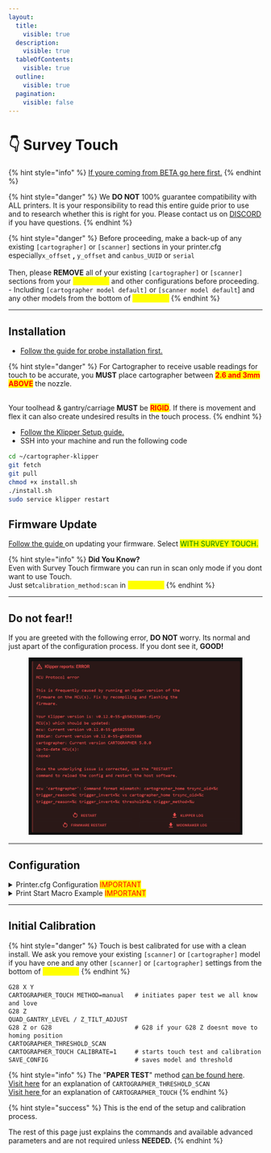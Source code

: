 ```yaml
---
layout:
  title:
    visible: true
  description:
    visible: true
  tableOfContents:
    visible: true
  outline:
    visible: true
  pagination:
    visible: false
---
```


# 👇 Survey Touch

{% hint style="info" %}
[If youre coming from BETA go here first.](survey-faq.md#i-was-in-the-beta-how-do-i-switch-back-to-regular-to-continue-using-touch)
{% endhint %}

{% hint style="danger" %}
We **DO NOT** 100% guarantee compatibility with ALL printers. It is your responsibility to read this entire guide prior to use and to research whether this is right for you. Please contact us on [DISCORD ](https://discord.gg/yzazQMEGS2)if you have questions.
{% endhint %}

{% hint style="danger" %}
Before proceeding, make a back-up of any existing `[cartographer]` or `[scanner]` sections in your printer.cfg especially`x_offset` **,** `y_offset` and `canbus_UUID` or `serial`\
\
Then, please **REMOVE** all of your existing `[cartographer]` or `[scanner]` sections from your <mark style="color:yellow;">**printer.cfg**</mark> and other configurations before proceeding.\
\- Including `[cartographer model default]` or `[scanner model default`] and any other models from the bottom of <mark style="color:yellow;">**printer.cfg**</mark>
{% endhint %}

***

## Installation

* [Follow the guide for probe installation first.](../installation-and-setup/probe-installation/)

{% hint style="danger" %}
For Cartographer to receive usable readings for touch to be accurate, you **MUST** place cartographer between <mark style="color:red;">**2.6 and 3mm ABOVE**</mark> the nozzle.

\
Your toolhead & gantry/carriage **MUST** be <mark style="color:red;">**RIGID**</mark>. If there is movement and flex it can also create undesired results in the touch process.
{% endhint %}

* [Follow the Klipper Setup guide.](../installation-and-setup/klipper-setup.md)
* SSH into your machine and run the following code

```bash
cd ~/cartographer-klipper
git fetch
git pull
chmod +x install.sh
./install.sh
sudo service klipper restart
```

## Firmware Update

[Follow the guide ](../firmware/firmware-updating/)on updating your firmware. Select <mark style="color:green;">WITH SURVEY TOUCH.</mark>

{% hint style="info" %}
**Did You Know?**\
Even with Survey Touch firmware you can run in scan only mode if you dont want to use Touch.\
Just set`calibration_method:scan` in <mark style="color:yellow;">**printer.cfg**</mark>
{% endhint %}

***

## Do not fear!!

If you are greeted with the following error, **DO NOT** worry. Its normal and just apart of the configuration process. If you dont see it, **GOOD!**

<figure><img src="../../.gitbook/assets/image (2).png" alt=""><figcaption></figcaption></figure>

***

## Configuration

<details>

<summary>Printer.cfg Configuration <mark style="color:red;">IMPORTANT</mark></summary>

Before proceeding, make a back-up of any existing `[cartographer]` or `[scanner]` sections in your <mark style="color:yellow;">**printer.cfg**</mark> like `x_offset` **,** `y_offset` and `canbus_UUID` or `serial`\
\
Then, please **REMOVE** all of your existing `[cartographer]`  or `[scanner]` sections from your <mark style="color:yellow;">**printer.cfg**</mark> and other configurations before proceeding.\
\
These are <mark style="color:red;">REQUIREMENTS</mark>. Including the `zero_reference_position` in your `[bed_mesh]` section.&#x20;

```yaml
[scanner]
canbus_uuid: 0ca8d67388c2            #adjust to suit your scanner 
x_offset: 0                          #adjust for your offset
y_offset: 15                         #adjust for your offset
calibration_method: touch 
sensor: cartographer
sensor_alt: carto

[bed_mesh]
zero_reference_position: 125, 125    # set this to themiddle of your bed

[adxl345]
cs_pin: scanner:PA3
spi_bus: spi1
```

</details>

<details>

<summary>Print Start Macro Example <mark style="color:red;">IMPORTANT</mark></summary>

Adding the `CARTOGRAPHER_TOUCH` command to your print start macro ensures that the printer performs a precise touch probe <mark style="color:red;">**AFTER**</mark> executing the `BED_MESH_CALIBRATE` command and <mark style="color:red;">**AFTER**</mark> your nozzle reaches a steady 150c. This sequence helps to achieve an accurate bed leveling by accounting for any variations or offsets after the mesh calibration.

```gcode
PLEASE DONT USE THIS - IT IS AN EXAMPLE ONLY
[gcode_macro PRINT_START_EXAMPLE]
gcode:
    G28                               ; Home all axes
    M140 S{BED_TEMP}                  ; Set bed temperature
    M109 S150                         ; Wait for extuder to reach 150°C (intermediate step)
    M190 S{BED_TEMP}                  ; Set final bed temperature
    G28 Z                             ; Home Z axis again to account for thermal expansion
    M112 #Remove this line            ; Its your own fault if you dont..
    QUAD_GANTRY_LEVEL / Z_TILT_ADJUST ; Perform quad gantry leveling or Z tilt adjustmen
    G28 Z                             ; Home Z axis again to account for thermal expansion
    BED_MESH_CALIBRATE                ; Calibrate the bed mesh
    CARTOGRAPHER_TOUCH                ; Perform touch probe
    M109 S{EXTRUDER_TEMP}             ; Wait for extruder to reach target temperature

PLEASE DONT USE THIS - IT IS AN EXAMPLE ONLY
```



</details>

***

## Initial Calibration

{% hint style="danger" %}
Touch is best calibrated for use with a clean install. We ask you remove your existing `[scanner]` or `[cartographer]` model if you have one and any other `[scanner]` or `[cartographer]` settings from the bottom of <mark style="color:yellow;">**printer.cfg**</mark>
{% endhint %}

```gcode
G28 X Y
CARTOGRAPHER_TOUCH METHOD=manual   # initiates paper test we all know and love
G28 Z
QUAD_GANTRY_LEVEL / Z_TILT_ADJUST
G28 Z or G28                       # G28 if your G28 Z doesnt move to homing position
CARTOGRAPHER_THRESHOLD_SCAN 
CARTOGRAPHER_TOUCH CALIBRATE=1     # starts touch test and calibration 
SAVE_CONFIG                        # saves model and threshold
```

{% hint style="info" %}
The "**PAPER TEST**" method [can be found here](https://www.klipper3d.org/Bed\_Level.html#the-paper-test). \
[Visit here](settings-and-commands.md#cartographer\_threshold\_scan) for an explanation of `CARTOGRAPHER_THRESHOLD_SCAN`\
[Visit here](./#cartographer\_touch)[ ](settings-and-commands.md#cartographer\_touch)for an explanation of `CARTOGRAPHER_TOUCH`
{% endhint %}

{% hint style="success" %}
This is the end of the setup and calibration process.&#x20;

The rest of this page just explains the commands and available advanced parameters and are not required unless **NEEDED.**&#x20;
{% endhint %}
